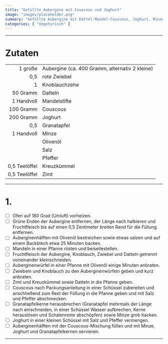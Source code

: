 ```yaml
---
title: "Gefüllte Aubergine mit Couscous und Joghurt"
image: "images/placeholder.png"
summary: "Gefüllte Aubergine mit Dattel-Mandel-Couscous, Joghurt, Minze und Granatapfelkernen"
categories: [ "Vegetarisch" ]
---
```


---

# Zutaten

|               |                                                |
|--------------:|:-----------------------------------------------|
|       1 große | Aubergine (ca. 400 Gramm, alternativ 2 kleine) |
|           0,5 | rote Zwiebel                                   |
|             1 | Knoblauchzehe                                  |
|      50 Gramm | Datteln                                        |
|    1 Handvoll | Mandelstifte                                   |
|     100 Gramm | Couscous                                       |
|     200 Gramm | Joghurt                                        |
|           0,5 | Granatapfel                                    |
|    1 Handvoll | Minze                                          |
|               | Olivenöl                                       |
|               | Salz                                           |
|               | Pfeffer                                        |
| 0,5 Teelöffel | Kreuzkümmel                                    |
| 0,5 Teelöffel | Zimt                                           |

---

# 1.

- [ ] Ofen auf 180 Grad (Umluft) vorheizen.
- [ ] Grüne Enden der Aubergine entfernen, der Länge nach halbieren und Fruchtfleisch bis auf einen 0,5 Zentimeter
  breiten Rand für die Füllung entfernen.
- [ ] Auberginenhälften mit Olivenöl bestreichen sowie etwas salzen und auf einem Backblech etwa 25 Minuten backen.
- [ ] Mandeln in einer Pfanne rösten und beiseitestellen.
- [ ] Fruchtfleisch der Aubergine, Knoblauch, Zwiebel und Datteln getrennt voneinander kleinschneiden.
- [ ] Auberginenwürfel in einer Pfanne mit Olivenöl einige Minuten anbraten.
- [ ] Zwiebeln und Knoblauch zu den Auberginenwürfeln geben und kurz anbraten.
- [ ] Zimt und Kreuzkümmel sowie Datteln in die Pfanne geben.
- [ ] Couscous nach Packungsanleitung in einer Schüssel zubereiten und anschließend zum Rest der Füllung in die Pfanne
  geben und mit Salz und Pfeffer abschmecken.
- [ ] Granatapfelkerne herausbrechen (Granatapfel mehrmals der Länge nach einschneiden, in einer Schüssel Wasser
  aufbrechen, Kerne herauslösen und Schalenreste abschöpfen) sowie Minze grob hacken.
- [ ] Joghurt in einer kleinen Schüssel mit Salz und Pfeffer vermengen.
- [ ] Auberginenhälften mit der Couscous-Mischung füllen und mit Minze, Joghurt und Granatapfelkernen servieren.

---
